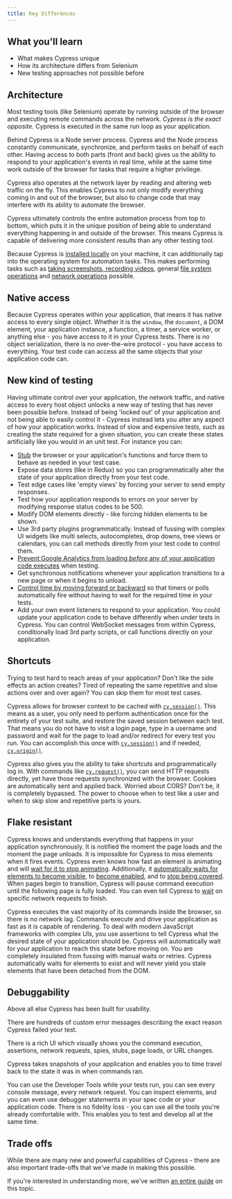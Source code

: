 ```yaml
---
title: Key Differences
---
```


<Alert type="info">

## <Icon name="graduation-cap"></Icon> What you'll learn

- What makes Cypress unique
- How its architecture differs from Selenium
- New testing approaches not possible before

</Alert>

## Architecture

Most testing tools (like Selenium) operate by running outside of the browser and
executing remote commands across the network. _Cypress is the exact opposite._
Cypress is executed in the same run loop as your application.

Behind Cypress is a Node server process. Cypress and the Node process constantly
communicate, synchronize, and perform tasks on behalf of each other. Having
access to both parts (front and back) gives us the ability to respond to your
application's events in real time, while at the same time work outside of the
browser for tasks that require a higher privilege.

Cypress also operates at the network layer by reading and altering web traffic
on the fly. This enables Cypress to not only modify everything coming in and out
of the browser, but also to change code that may interfere with its ability to
automate the browser.

Cypress ultimately controls the entire automation process from top to bottom,
which puts it in the unique position of being able to understand everything
happening in and outside of the browser. This means Cypress is capable of
delivering more consistent results than any other testing tool.

Because Cypress is
[installed locally](/guides/getting-started/installing-cypress) on your machine,
it can additionally tap into the operating system for automation tasks. This
makes performing tasks such as
[taking screenshots, recording videos](/guides/guides/screenshots-and-videos),
general [file system operations](/api/commands/exec) and
[network operations](/api/commands/request) possible.

## Native access

Because Cypress operates within your application, that means it has native
access to every single object. Whether it is the `window`, the `document`, a DOM
element, your application instance, a function, a timer, a service worker, or
anything else - you have access to it in your Cypress tests. There is no object
serialization, there is no over-the-wire protocol - you have access to
everything. Your test code can access all the same objects that your application
code can.

## New kind of testing

Having ultimate control over your application, the network traffic, and native
access to every host object unlocks a new way of testing that has never been
possible before. Instead of being 'locked out' of your application and not being
able to easily control it - Cypress instead lets you alter any aspect of how
your application works. Instead of slow and expensive tests, such as creating
the state required for a given situation, you can create these states
artificially like you would in an unit test. For instance you can:

- [Stub](/api/commands/stub) the browser or your application's functions and
  force them to behave as needed in your test case.
- Expose data stores (like in Redux) so you can programmatically alter the state
  of your application directly from your test code.
- Test edge cases like 'empty views' by forcing your server to send empty
  responses.
- Test how your application responds to errors on your server by modifying
  response status codes to be 500.
- Modify DOM elements directly - like forcing hidden elements to be shown.
- Use 3rd party plugins programmatically. Instead of fussing with complex UI
  widgets like multi selects, autocompletes, drop downs, tree views or
  calendars, you can call methods directly from your test code to control them.
- [Prevent Google Analytics from loading _before_ any of your application code executes](/guides/references/configuration#blockHosts)
  when testing.
- Get synchronous notifications whenever your application transitions to a new
  page or when it begins to unload.
- [Control time by moving forward or backward](/api/commands/clock) so that
  timers or polls automatically fire without having to wait for the required
  time in your tests.
- Add your own event listeners to respond to your application. You could update
  your application code to behave differently when under tests in Cypress. You
  can control WebSocket messages from within Cypress, conditionally load 3rd
  party scripts, or call functions directly on your application.

## Shortcuts

Trying to test hard to reach areas of your application? Don't like the side
effects an action creates? Tired of repeating the same repetitive and slow
actions over and over again? You can skip them for most test cases.

Cypress allows for browser context to be cached with
[`cy.session()`](/api/commands/session). This means as a user, you only need to
perform authentication once for the entirety of your test suite, and restore the
saved session between each test. That means you do not have to visit a login
page, type in a username and password and wait for the page to load and/or
redirect for every test you run. You can accomplish this once with
[`cy.session()`](/api/commands/session) and if needed,
[`cy.origin()`](/api/commands/origin).

Cypress also gives you the ability to take shortcuts and programmatically log
in. With commands like [`cy.request()`](/api/commands/request), you can send
HTTP requests directly, yet have those requests synchronized with the browser.
Cookies are automatically sent and applied back. Worried about CORS? Don't be,
it is completely bypassed. The power to choose when to test like a user and when
to skip slow and repetitive parts is yours.

## Flake resistant

Cypress knows and understands everything that happens in your application
synchronously. It is notified the moment the page loads and the moment the page
unloads. It is impossible for Cypress to miss elements when it fires events.
Cypress even knows how fast an element is animating and will
[wait for it to stop animating](/guides/core-concepts/interacting-with-elements#Animations).
Additionally, it
[automatically waits for elements to become visible](/guides/core-concepts/interacting-with-elements#Visibility),
to [become enabled](/guides/core-concepts/interacting-with-elements#Disability),
and to
[stop being covered](/guides/core-concepts/interacting-with-elements#Covering).
When pages begin to transition, Cypress will pause command execution until the
following page is fully loaded. You can even tell Cypress to
[wait](/api/commands/wait) on specific network requests to finish.

Cypress executes the vast majority of its commands inside the browser, so there
is no network lag. Commands execute and drive your application as fast as it is
capable of rendering. To deal with modern JavaScript frameworks with complex
UIs, you use assertions to tell Cypress what the desired state of your
application should be. Cypress will automatically wait for your application to
reach this state before moving on. You are completely insulated from fussing
with manual waits or retries. Cypress automatically waits for elements to exist
and will never yield you stale elements that have been detached from the DOM.

## Debuggability

Above all else Cypress has been built for usability.

There are hundreds of custom error messages describing the exact reason Cypress
failed your test.

There is a rich UI which visually shows you the command execution, assertions,
network requests, spies, stubs, page loads, or URL changes.

Cypress takes snapshots of your application and enables you to time travel back
to the state it was in when commands ran.

You can use the Developer Tools while your tests run, you can see every console
message, every network request. You can inspect elements, and you can even use
debugger statements in your spec code or your application code. There is no
fidelity loss - you can use all the tools you're already comfortable with. This
enables you to test and develop all at the same time.

## Trade offs

While there are many new and powerful capabilities of Cypress - there are also
important trade-offs that we've made in making this possible.

If you're interested in understanding more, we've written
[an entire guide](/guides/references/trade-offs) on this topic.

